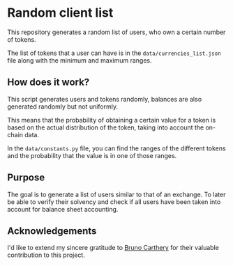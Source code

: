 # Random client list

This repository generates a random list of users, who own a certain number of tokens.

The list of tokens that a user can have is in the ```data/currencies_list.json``` file along with the minimum and maximum ranges.

## How does it work?

This script generates users and tokens randomly, balances are also generated randomly but not uniformly.

This means that the probability of obtaining a certain value for a token is based on the actual distribution of the token, taking into account the on-chain data.

In the ```data/constants.py``` file, you can find the ranges of the different tokens and the probability that the value is in one of those ranges.

## Purpose

The goal is to generate a list of users similar to that of an exchange. To later be able to verify their solvency and check if all users have been taken into account for balance sheet accounting.

## Acknowledgements

I'd like to extend my sincere gratitude to [Bruno Carthery](https://github.com/brunodev12) for their valuable contribution to this project.
